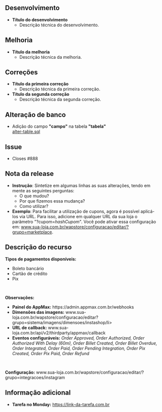 ## Desenvolvimento
* **Título do desenvolvimento**
  * Descrição técnica do desenvolvimento.

## Melhoria
* **Título da melhoria**
  * Descrição técnica da melhoria.

## Correções
* **Título da primeira correção**
  * Descrição técnica da primeira correção.
* **Título da segunda correção**
  * Descrição técnica da segunda correção.

## Alteração de banco
* Adição do campo **"campo"** na tabela **"tabela"**  
  [alter-table.sql](https://caminho-do-arquivo.sql)
  
## Issue
* Closes #888

## Nota da release
* **Instrução**: Sintetize em algumas linhas as suas alterações, tendo em mente as seguintes perguntas:
  *  O que mudou?
  *  Por que fizemos essa mudança?
  *  Como utilizar?
* **Exemplo**: Para facilitar a utilização de cupons, agora é possível aplicá-los via URL. Para isso, adicione em qualquer URL da sua loja o parâmetro "?cupom=_hashCupom_". Você pode ativar essa configuração em: www.sua-loja.com.br/wapstore/configuracao/editar/?grupo=marketplace.


## Descrição do recurso
<p><strong>Tipos de pagamentos disponíveis:</strong></p> 
<ul> 
<li>Boleto bancário</li> 
<li>Cartão de crédito</li> 
<li>Pix</li>
</ul>
<br>
<p><strong>Observações:</strong></p>
<ul> 
<li><strong>Painel do AppMax:</strong> https://admin.appmax.com.br/webhooks</li> 
<li><strong>Dimensões das imagens:</strong> www.sua-loja.com.br/wapstore/configuracao/editar?grupo=sistema/imagens/dimensoes/instashop/li> 
<li><strong>URL de callback:</strong> www.sua-loja.com.br/api/v2/thirdparty/appmax/callback</li> 
<li><strong>Eventos configuráveis:</strong> <i>Order Approved, Order Authorized, Order Authorized With Delay (60m), Order Billet Created, Order Billet Overdue, Order Integrated, Order Paid, Order Pending Integration, Order Pix Created, Order Pix Paid, Order Refund</i></li>
</ul>

<br/>

<p><strong>Configuração:</strong> www.sua-loja.com.br/wapstore/configuracao/editar/?grupo=integracoes/instagram</p> 

## Informação adicional
* **Tarefa no Monday:** https://link-da-tarefa.com.br
